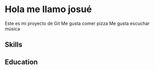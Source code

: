 # Hola me llamo josué
Este es mi proyecto de Git
Me gusta comer pizza
Me gusta escuchar música

## Skills

## Education

